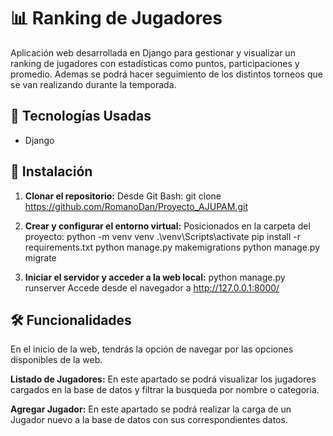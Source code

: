# 📊 Ranking de Jugadores

Aplicación web desarrollada en Django para gestionar y visualizar un ranking de jugadores con estadísticas como puntos, participaciones y promedio.
Ademas se podrá hacer seguimiento de los distintos torneos que se van realizando durante la temporada.

## 🚀 Tecnologías Usadas
- Django

## 🔧 Instalación

1. **Clonar el repositorio:**
   Desde Git Bash:
   git clone https://github.com/RomanoDan/Proyecto_AJUPAM.git
   
2. **Crear y configurar el entorno virtual:**
    Posicionados en la carpeta del proyecto:
    python -m venv venv
    .\venv\Scripts\activate
    pip install -r requirements.txt
    python manage.py makemigrations
    python manage.py migrate

3. **Iniciar el servidor y acceder a la web local:**
    python manage.py runserver
    Accede desde el navegador a http://127.0.0.1:8000/

## 🛠️ Funcionalidades

En el inicio de la web, tendrás la opción de navegar por las opciones disponibles de la web.

**Listado de Jugadores:**
        En este apartado se podrá visualizar los jugadores cargados en la base de datos y filtrar la busqueda por nombre o categoria.

**Agregar Jugador:**
        En este apartado se podrá realizar la carga de un Jugador nuevo a la base de datos con sus correspondientes datos.